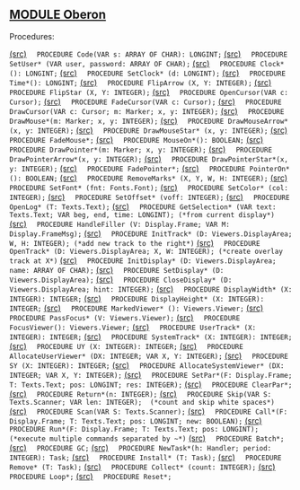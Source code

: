 
## [MODULE Oberon](https://github.com/io-core/Oberon/blob/main/Oberon.Mod)

Procedures:

[(src)](https://github.com/io-core/Oberon/blob/main/Oberon.Mod#L83) `  PROCEDURE Code(VAR s: ARRAY OF CHAR): LONGINT;`
[(src)](https://github.com/io-core/Oberon/blob/main/Oberon.Mod#L95) `  PROCEDURE SetUser* (VAR user, password: ARRAY OF CHAR);`
[(src)](https://github.com/io-core/Oberon/blob/main/Oberon.Mod#L99) `  PROCEDURE Clock*(): LONGINT;`
[(src)](https://github.com/io-core/Oberon/blob/main/Oberon.Mod#L103) `  PROCEDURE SetClock* (d: LONGINT);`
[(src)](https://github.com/io-core/Oberon/blob/main/Oberon.Mod#L107) `  PROCEDURE Time*(): LONGINT;`
[(src)](https://github.com/io-core/Oberon/blob/main/Oberon.Mod#L113) `  PROCEDURE FlipArrow (X, Y: INTEGER);`
[(src)](https://github.com/io-core/Oberon/blob/main/Oberon.Mod#L124) `  PROCEDURE FlipStar (X, Y: INTEGER);`
[(src)](https://github.com/io-core/Oberon/blob/main/Oberon.Mod#L135) `  PROCEDURE OpenCursor(VAR c: Cursor);`
[(src)](https://github.com/io-core/Oberon/blob/main/Oberon.Mod#L139) `  PROCEDURE FadeCursor(VAR c: Cursor);`
[(src)](https://github.com/io-core/Oberon/blob/main/Oberon.Mod#L143) `  PROCEDURE DrawCursor(VAR c: Cursor; m: Marker; x, y: INTEGER);`
[(src)](https://github.com/io-core/Oberon/blob/main/Oberon.Mod#L153) `  PROCEDURE DrawMouse*(m: Marker; x, y: INTEGER);`
[(src)](https://github.com/io-core/Oberon/blob/main/Oberon.Mod#L157) `  PROCEDURE DrawMouseArrow*(x, y: INTEGER);`
[(src)](https://github.com/io-core/Oberon/blob/main/Oberon.Mod#L161) `  PROCEDURE DrawMouseStar* (x, y: INTEGER);`
[(src)](https://github.com/io-core/Oberon/blob/main/Oberon.Mod#L165) `  PROCEDURE FadeMouse*;`
[(src)](https://github.com/io-core/Oberon/blob/main/Oberon.Mod#L169) `  PROCEDURE MouseOn*(): BOOLEAN;`
[(src)](https://github.com/io-core/Oberon/blob/main/Oberon.Mod#L173) `  PROCEDURE DrawPointer*(m: Marker; x, y: INTEGER);`
[(src)](https://github.com/io-core/Oberon/blob/main/Oberon.Mod#L177) `  PROCEDURE DrawPointerArrow*(x, y: INTEGER);`
[(src)](https://github.com/io-core/Oberon/blob/main/Oberon.Mod#L181) `  PROCEDURE DrawPointerStar*(x, y: INTEGER);`
[(src)](https://github.com/io-core/Oberon/blob/main/Oberon.Mod#L185) `  PROCEDURE FadePointer*;`
[(src)](https://github.com/io-core/Oberon/blob/main/Oberon.Mod#L189) `  PROCEDURE PointerOn*(): BOOLEAN;`
[(src)](https://github.com/io-core/Oberon/blob/main/Oberon.Mod#L193) `  PROCEDURE RemoveMarks* (X, Y, W, H: INTEGER);`
[(src)](https://github.com/io-core/Oberon/blob/main/Oberon.Mod#L205) `  PROCEDURE SetFont* (fnt: Fonts.Font);`
[(src)](https://github.com/io-core/Oberon/blob/main/Oberon.Mod#L209) `  PROCEDURE SetColor* (col: INTEGER);`
[(src)](https://github.com/io-core/Oberon/blob/main/Oberon.Mod#L213) `  PROCEDURE SetOffset* (voff: INTEGER);`
[(src)](https://github.com/io-core/Oberon/blob/main/Oberon.Mod#L219) `  PROCEDURE OpenLog* (T: Texts.Text);`
[(src)](https://github.com/io-core/Oberon/blob/main/Oberon.Mod#L223) `  PROCEDURE GetSelection* (VAR text: Texts.Text; VAR beg, end, time: LONGINT); (*from current display*)`
[(src)](https://github.com/io-core/Oberon/blob/main/Oberon.Mod#L231) `  PROCEDURE HandleFiller (V: Display.Frame; VAR M: Display.FrameMsg);`
[(src)](https://github.com/io-core/Oberon/blob/main/Oberon.Mod#L250) `  PROCEDURE InitTrack* (D: Viewers.DisplayArea; W, H: INTEGER); (*add new track to the right*)`
[(src)](https://github.com/io-core/Oberon/blob/main/Oberon.Mod#L255) `  PROCEDURE OpenTrack* (D: Viewers.DisplayArea; X, W: INTEGER); (*create overlay track at X*)`
[(src)](https://github.com/io-core/Oberon/blob/main/Oberon.Mod#L260) `  PROCEDURE InitDisplay* (D: Viewers.DisplayArea; name: ARRAY OF CHAR);`
[(src)](https://github.com/io-core/Oberon/blob/main/Oberon.Mod#L266) `  PROCEDURE SetDisplay* (D: Viewers.DisplayArea);`
[(src)](https://github.com/io-core/Oberon/blob/main/Oberon.Mod#L270) `  PROCEDURE CloseDisplay* (D: Viewers.DisplayArea; hint: INTEGER);`
[(src)](https://github.com/io-core/Oberon/blob/main/Oberon.Mod#L276) `  PROCEDURE DisplayWidth* (X: INTEGER): INTEGER;`
[(src)](https://github.com/io-core/Oberon/blob/main/Oberon.Mod#L280) `  PROCEDURE DisplayHeight* (X: INTEGER): INTEGER;`
[(src)](https://github.com/io-core/Oberon/blob/main/Oberon.Mod#L284) `  PROCEDURE MarkedViewer* (): Viewers.Viewer;`
[(src)](https://github.com/io-core/Oberon/blob/main/Oberon.Mod#L288) `  PROCEDURE PassFocus* (V: Viewers.Viewer);`
[(src)](https://github.com/io-core/Oberon/blob/main/Oberon.Mod#L297) `  PROCEDURE FocusViewer(): Viewers.Viewer;`
[(src)](https://github.com/io-core/Oberon/blob/main/Oberon.Mod#L303) `  PROCEDURE UserTrack* (X: INTEGER): INTEGER;`
[(src)](https://github.com/io-core/Oberon/blob/main/Oberon.Mod#L307) `  PROCEDURE SystemTrack* (X: INTEGER): INTEGER;`
[(src)](https://github.com/io-core/Oberon/blob/main/Oberon.Mod#L311) `  PROCEDURE UY (X: INTEGER): INTEGER;`
[(src)](https://github.com/io-core/Oberon/blob/main/Oberon.Mod#L319) `  PROCEDURE AllocateUserViewer* (DX: INTEGER; VAR X, Y: INTEGER);`
[(src)](https://github.com/io-core/Oberon/blob/main/Oberon.Mod#L326) `  PROCEDURE SY (X: INTEGER): INTEGER;`
[(src)](https://github.com/io-core/Oberon/blob/main/Oberon.Mod#L340) `  PROCEDURE AllocateSystemViewer* (DX: INTEGER; VAR X, Y: INTEGER);`
[(src)](https://github.com/io-core/Oberon/blob/main/Oberon.Mod#L349) `  PROCEDURE SetPar*(F: Display.Frame; T: Texts.Text; pos: LONGINT; res: INTEGER);`
[(src)](https://github.com/io-core/Oberon/blob/main/Oberon.Mod#L353) `  PROCEDURE ClearPar*;`
[(src)](https://github.com/io-core/Oberon/blob/main/Oberon.Mod#L357) `  PROCEDURE Return*(n: INTEGER);`
[(src)](https://github.com/io-core/Oberon/blob/main/Oberon.Mod#L361) `  PROCEDURE Skip(VAR S: Texts.Scanner; VAR len: INTEGER);  (*count and skip white spaces*)`
[(src)](https://github.com/io-core/Oberon/blob/main/Oberon.Mod#L371) `  PROCEDURE Scan(VAR S: Texts.Scanner);`
[(src)](https://github.com/io-core/Oberon/blob/main/Oberon.Mod#L383) `  PROCEDURE Call*(F: Display.Frame; T: Texts.Text; pos: LONGINT; new: BOOLEAN);`
[(src)](https://github.com/io-core/Oberon/blob/main/Oberon.Mod#L405) `  PROCEDURE Run*(F: Display.Frame; T: Texts.Text; pos: LONGINT);  (*execute multiple commands separated by ~*)`
[(src)](https://github.com/io-core/Oberon/blob/main/Oberon.Mod#L420) `  PROCEDURE Batch*;`
[(src)](https://github.com/io-core/Oberon/blob/main/Oberon.Mod#L426) `  PROCEDURE GC;`
[(src)](https://github.com/io-core/Oberon/blob/main/Oberon.Mod#L443) `  PROCEDURE NewTask*(h: Handler; period: INTEGER): Task;`
[(src)](https://github.com/io-core/Oberon/blob/main/Oberon.Mod#L448) `  PROCEDURE Install* (T: Task);`
[(src)](https://github.com/io-core/Oberon/blob/main/Oberon.Mod#L455) `  PROCEDURE Remove* (T: Task);`
[(src)](https://github.com/io-core/Oberon/blob/main/Oberon.Mod#L464) `  PROCEDURE Collect* (count: INTEGER);`
[(src)](https://github.com/io-core/Oberon/blob/main/Oberon.Mod#L468) `  PROCEDURE Loop*;`
[(src)](https://github.com/io-core/Oberon/blob/main/Oberon.Mod#L501) `  PROCEDURE Reset*;`
